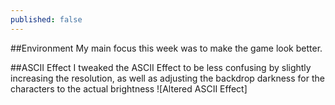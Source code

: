 ```yaml
---
published: false
---
```



<!--excerpt-->

##Environment
My main focus this week was to make the game look better.

##ASCII Effect
I tweaked the ASCII Effect to be less confusing by slightly increasing the resolution, as well as adjusting the backdrop darkness for the characters to the actual brightness
![Altered ASCII Effect]